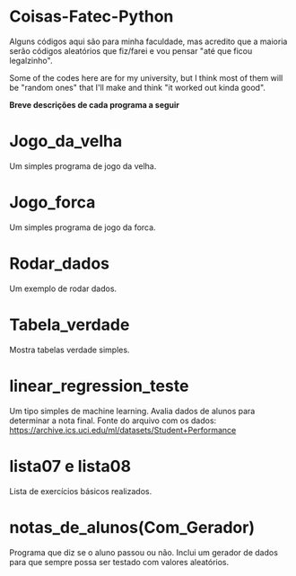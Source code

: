 # Coisas-Fatec-Python

Alguns códigos aqui são para minha faculdade, mas acredito que a maioria serão códigos aleatórios que fiz/farei e vou pensar "até que ficou legalzinho".

Some of the codes here are for my university, but I think most of them will be "random ones" that I'll make and think "it worked out kinda good".

<b>Breve descrições de cada programa a seguir</b>

Jogo_da_velha
======
Um simples programa de jogo da velha.

Jogo_forca
======
Um simples programa de jogo da forca.

Rodar_dados
======
Um exemplo de rodar dados.

Tabela_verdade
======
Mostra tabelas verdade simples.

linear_regression_teste
======
Um tipo simples de machine learning. Avalia dados de alunos para determinar a nota final.
Fonte do arquivo com os dados: https://archive.ics.uci.edu/ml/datasets/Student+Performance

lista07 e lista08
======
Lista de exercícios básicos realizados.

notas_de_alunos(Com_Gerador)
======
Programa que diz se o aluno passou ou não. Inclui um gerador de dados para que sempre possa ser testado com valores aleatórios.
